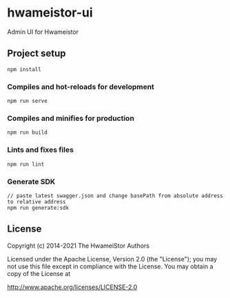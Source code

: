 # hwameistor-ui

Admin UI for Hwameistor

## Project setup

```
npm install
```

### Compiles and hot-reloads for development

```
npm run serve
```

### Compiles and minifies for production

```
npm run build
```

### Lints and fixes files

```
npm run lint
```

### Generate SDK

```
// paste latest swagger.json and change basePath from absolute address to relative address
npm run generate:sdk
```

## License

Copyright (c) 2014-2021 The HwameiStor Authors

Licensed under the Apache License, Version 2.0 (the "License"); you may not use this file except in compliance with the License. You may obtain a copy of the License at

[<http://www.apache.org/licenses/LICENSE-2.0>](http://www.apache.org/licenses/LICENSE-2.0)
